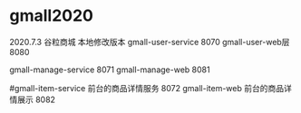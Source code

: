 # gmall2020
2020.7.3   谷粒商城
本地修改版本
gmall-user-service 8070
gmall-user-web层   8080

gmall-manage-service  8071
gmall-manage-web      8081

#gmall-item-service 前台的商品详情服务  8072
gmall-item-web 前台的商品详情展示      8082
